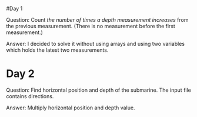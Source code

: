 #Day 1

Question: Count *the number of times a depth measurement increases* from the previous measurement. (There is no measurement before the first measurement.)

Answer: I decided to solve it without using arrays and using two variables which holds the latest two measurements.

# Day 2

Question: Find horizontal position and depth of the submarine. The input file contains directions.

Answer: Multiply horizontal position and depth value.